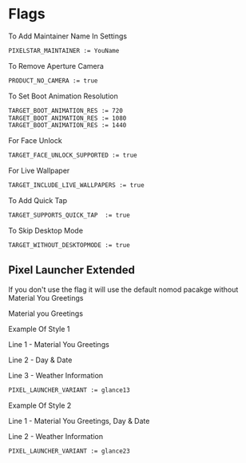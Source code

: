 # Flags #

To Add Maintainer Name In Settings

```bash
PIXELSTAR_MAINTAINER := YouName
```

To Remove Aperture Camera

```bash
PRODUCT_NO_CAMERA := true
```

To Set Boot Animation Resolution

```bash
TARGET_BOOT_ANIMATION_RES := 720
TARGET_BOOT_ANIMATION_RES := 1080
TARGET_BOOT_ANIMATION_RES := 1440
```

For Face Unlock

```bash
TARGET_FACE_UNLOCK_SUPPORTED := true
```

For Live Wallpaper

```bash
TARGET_INCLUDE_LIVE_WALLPAPERS := true
```

To Add Quick Tap

```bash
TARGET_SUPPORTS_QUICK_TAP  := true
```

To Skip Desktop Mode

```bash
TARGET_WITHOUT_DESKTOPMODE := true
```
## Pixel Launcher Extended ##

If you don't use the flag it will use the default nomod pacakge without Material You Greetings

Material you Greetings

Example Of Style 1

Line 1 - Material You Greetings

Line 2 - Day & Date

Line 3 - Weather Information

```bash
PIXEL_LAUNCHER_VARIANT := glance13
```
Example Of Style 2

Line 1 - Material You Greetings, Day & Date

Line 2 - Weather Information

```bash
PIXEL_LAUNCHER_VARIANT := glance23
```
